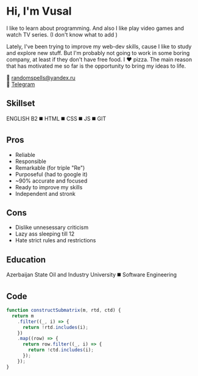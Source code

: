 # **Hi, I'm Vusal**

I like to learn about programming. And also I like play video games and watch TV series. (I don't know what to add ) 

Lately, I've been trying to improve my web-dev skills, cause I like to study and explore new stuff. But I'm probably not going to work in some boring company, at least if they don't have free food. I ❤️ pizza. The main reason that has motivated me so far is the opportunity to bring my ideas to life.

📧 randomspells@yandex.ru  
💬 [Telegram](https://t.me/randomspells)

## **Skillset**

ENGLISH B2 ◼️ HTML ◼️ CSS ◼️ JS ◼️ GIT

## **Pros**

- Reliable
- Responsible
- Remarkable (for triple "Re")
- Purposeful (had to google it)
- ~90% accurate and focused
- Ready to improve my skills
- Independent and stronk


## **Cons**

- Dislike unnesessary criticism
- Lazy ass sleeping till 12
- Hate strict rules and restrictions

## **Education**

Azerbaijan State Oil and Industry University  ◼️ Software Engineering

## **Code**

```javascript
function constructSubmatrix(m, rtd, ctd) {
  return m
    .filter((_, i) => {
      return !rtd.includes(i);
    })
    .map((row) => {
      return row.filter((_, i) => {
        return !ctd.includes(i);
      });
    });
}
```
